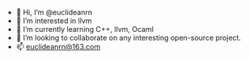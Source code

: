 - 👋 Hi, I’m @euclideanrn
- 👀 I’m interested in llvm
- 🌱 I’m currently learning C++, llvm, Ocaml
- 💞️ I’m looking to collaborate on any interesting open-source project.
- 📫 euclideanrn@163.com


<!---
📈 my github stats

<p align="center"> <img src="https://github-readme-stats.vercel.app/api?username=euclideanrn&show_icons=true&theme=gotham" alt="euclideanrn" />

euclideanrn/euclideanrn is a ✨ special ✨ repository because its `README.md` (this file) appears on your GitHub profile.
You can click the Preview link to take a look at your changes.
--->
